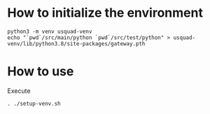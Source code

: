 # How to initialize the environment 

```
python3 -m venv usquad-venv
echo "`pwd`/src/main/python `pwd`/src/test/python" > usquad-venv/lib/python3.8/site-packages/gateway.pth
```

# How to use

Execute
```
. ./setup-venv.sh
```
